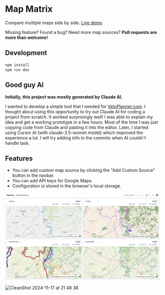 # Map Matrix

Compare multiple maps side by side. [Live demo](https://mapmatrix.veloplanner.com)

Missing feature? Found a bug? Need more map sources? **Pull requests are more than welcome!**

## Development

```
npm install
npm run dev
```

## Good guy AI

**Initially, this project was mostly generated by Claude AI.**

I wanted to develop a simple tool that I needed for [VeloPlanner.com](https://veloplanner.com). I thought about using this opportunity to try out Claude AI for coding a project from scratch. It worked surprisingly well! I was able to explain my idea and get a working prototype in a few hours. Most of the time I was just copying code from Claude and pasting it into the editor. Later, I started using Cursor AI (with claude-3.5-sonnet model) which improved the experience a lot. I will try adding info in the commits when AI couldn't handle task.

## Features

* You can add custom map source by clicking the "Add Custom Source" button in the navbar.
* You can add API keys for Google Maps.
* Configuration is stored in the browser's local storage.

![screenshot](https://github.com/veloplanner/map-matrix/blob/main/screenshot.png)

![CleanShot 2024-11-17 at 21 48 38](https://github.com/user-attachments/assets/88fa2a94-7de3-499a-b7cb-de191bb56c6a)
